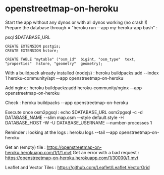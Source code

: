 # openstreetmap-on-heroku


Start the app without any dynos or with all dynos working (no crash !)
Prepare the database through = "heroku run --app my-heroku-app bash" : 

  psql $DATABASE_URL
  
    CREATE EXTENSION postgis;
    CREATE EXTENSION hstore;
    
    CREATE TABLE "mytable" ("osm_id"  bigint, "osm_type"  text, "properties"  hstore, "geometry"  geometry);


With a buildpack already installed (nodejs) : 
heroku buildpacks:add --index 1 heroku-community/apt --app openstreetmap-on-heroku

Add nginx : 
heroku buildpacks:add heroku-community/nginx --app openstreetmap-on-heroku

Check : 
heroku buildpacks --app openstreetmap-on-heroku

Execute once osm2pgsql : 
echo $DATABASE_URL
osm2pgsql -c -d DATABASE_NAME --slim map.osm --style default.style -H DATABASE_HOST -W -U DATABASE_USERNAME --number-processes 1

Reminder : looking at the logs : 
heroku logs --tail --app openstreetmap-on-heroku


Get an (empty) tile : https://openstreetmap-on-heroku.herokuapp.com/1/1/1.mvt
Get an error with a bad request : https://openstreetmap-on-heroku.herokuapp.com/1/30000/1.mvt


Leaflet and Vector Tiles : 
https://github.com/Leaflet/Leaflet.VectorGrid
